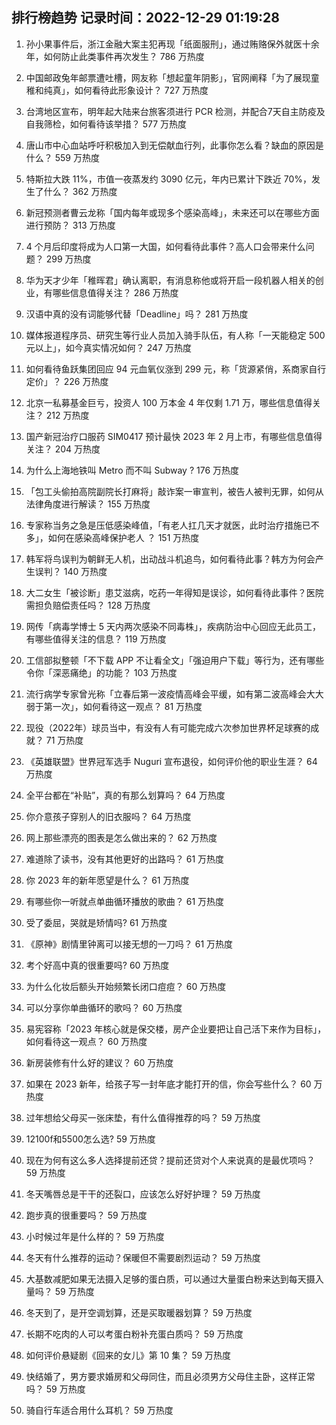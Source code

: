 
## 排行榜趋势 记录时间：2022-12-29 01:19:28
  
  1. 孙小果事件后，浙江金融大案主犯再现「纸面服刑」，通过贿赂保外就医十余年，如何防止此类事件再次发生？ 786 万热度
    
  2. 中国邮政兔年邮票遭吐槽，网友称「想起童年阴影」，官网阐释「为了展现童稚和纯真」，如何看待此形象设计？ 727 万热度
    
  3. 台湾地区宣布，明年起大陆来台旅客须进行 PCR 检测，并配合7天自主防疫及自我筛检，如何看待该举措？ 577 万热度
    
  4. 唐山市中心血站呼吁积极加入到无偿献血行列，此事你怎么看？缺血的原因是什么？ 559 万热度
    
  5. 特斯拉大跌 11%，市值一夜蒸发约 3090 亿元，年内已累计下跌近 70%，发生了什么？ 362 万热度
    
  6. 新冠预测者曹云龙称「国内每年或现多个感染高峰」，未来还可以在哪些方面进行预防？ 313 万热度
    
  7. 4 个月后印度将成为人口第一大国，如何看待此事件？高人口会带来什么问题？ 299 万热度
    
  8. 华为天才少年「稚晖君」确认离职，有消息称他或将开启一段机器人相关的创业，有哪些信息值得关注？ 286 万热度
    
  9. 汉语中真的没有词能够代替「Deadline」吗？ 281 万热度
    
  10. 媒体报道程序员、研究生等行业人员加入骑手队伍，有人称「一天能稳定 500 元以上」，如今真实情况如何？ 247 万热度
    
  11. 如何看待鱼跃集团回应 94 元血氧仪涨到 299 元，称「货源紧俏，系商家自行定价」？ 226 万热度
    
  12. 北京一私募基金巨亏，投资人 100 万本金 4 年仅剩 1.71 万，哪些信息值得关注？ 212 万热度
    
  13. 国产新冠治疗口服药 SIM0417 预计最快 2023 年 2 月上市，有哪些信息值得关注？ 204 万热度
    
  14. 为什么上海地铁叫 Metro 而不叫 Subway ? 176 万热度
    
  15. 「包工头偷拍高院副院长打麻将」敲诈案一审宣判，被告人被判无罪，如何从法律角度进行解读？ 155 万热度
    
  16. 专家称当务之急是压低感染峰值，「有老人扛几天才就医，此时治疗措施已不多」，如何在感染高峰保护老人 ？ 151 万热度
    
  17. 韩军将鸟误判为朝鲜无人机，出动战斗机追鸟，如何看待此事？韩方为何会产生误判？ 140 万热度
    
  18. 大二女生「被诊断」患艾滋病，吃药一年得知是误诊，如何看待此事件？医院需担负赔偿责任吗？ 128 万热度
    
  19. 网传「病毒学博士 5 天内两次感染不同毒株」，疾病防治中心回应无此员工，有哪些值得关注的信息？ 119 万热度
    
  20. 工信部拟整顿「不下载 APP 不让看全文」「强迫用户下载」等行为，还有哪些令你「深恶痛绝」的功能？ 103 万热度
    
  21. 流行病学专家曾光称「立春后第一波疫情高峰会平缓，如有第二波高峰会大大弱于第一次」，如何看待这一观点？ 81 万热度
    
  22. 现役（2022年）球员当中，有没有人有可能完成六次参加世界杯足球赛的成就？ 71 万热度
    
  23. 《英雄联盟》世界冠军选手 Nuguri 宣布退役，如何评价他的职业生涯？ 64 万热度
    
  24. 全平台都在“补贴”，真的有那么划算吗？ 64 万热度
    
  25. 你介意孩子穿别人的旧衣服吗？ 64 万热度
    
  26. 网上那些漂亮的图表是怎么做出来的？ 62 万热度
    
  27. 难道除了读书，没有其他更好的出路吗？ 61 万热度
    
  28. 你 2023 年的新年愿望是什么？ 61 万热度
    
  29. 有哪些你一听就点单曲循环播放的歌曲？ 61 万热度
    
  30. 受了委屈，哭就是矫情吗? 61 万热度
    
  31. 《原神》剧情里钟离可以接无想的一刀吗？ 61 万热度
    
  32. 考个好高中真的很重要吗? 60 万热度
    
  33. 为什么化妆后额头开始频繁长闭口痘痘？ 60 万热度
    
  34. 可以分享你单曲循环的歌吗？ 60 万热度
    
  35. 易宪容称「2023 年核心就是保交楼，房产企业要把让自己活下来作为目标」，如何看待这一观点？ 60 万热度
    
  36. 新房装修有什么好的建议？ 60 万热度
    
  37. 如果在 2023 新年，给孩子写一封年底才能打开的信，你会写些什么？ 60 万热度
    
  38. 过年想给父母买一张床垫，有什么值得推荐的吗？ 59 万热度
    
  39. 12100f和5500怎么选? 59 万热度
    
  40. 现在为何有这么多人选择提前还贷？提前还贷对个人来说真的是最优项吗？ 59 万热度
    
  41. 冬天嘴唇总是干干的还裂口，应该怎么好好护理？ 59 万热度
    
  42. 跑步真的很重要吗？ 59 万热度
    
  43. 小时候过年是什么样的？ 59 万热度
    
  44. 冬天有什么推荐的运动？保暖但不需要剧烈运动？ 59 万热度
    
  45. 大基数减肥如果无法摄入足够的蛋白质，可以通过大量蛋白粉来达到每天摄入量吗？ 59 万热度
    
  46. 冬天到了，是开空调划算，还是买取暖器划算？ 59 万热度
    
  47. 长期不吃肉的人可以考蛋白粉补充蛋白质吗？ 59 万热度
    
  48. 如何评价悬疑剧《回来的女儿》第 10 集？ 59 万热度
    
  49. 快结婚了，男方要求婚房和父母同住，而且必须男方父母住主卧，这样正常吗？ 59 万热度
    
  50. 骑自行车适合用什么耳机？ 59 万热度
    